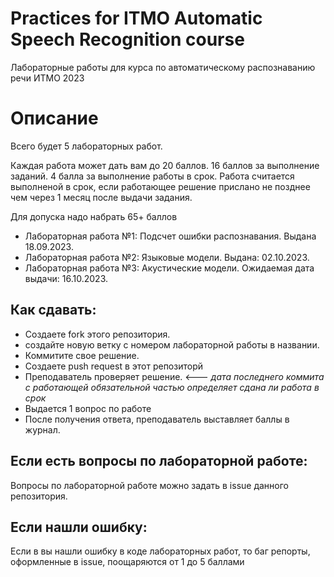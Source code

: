 # Practices for ITMO Automatic Speech Recognition course

Лабораторные работы для курса по автоматическому распознаванию речи ИТМО 2023

# Описание
Всего будет 5 лабораторных работ. 

Каждая работа может дать вам до 20 баллов. 16 баллов за выполнение заданий. 4 балла за выполнение работы в срок. 
Работа считается выполненой в срок, если работающее решение прислано не позднее чем через 1 месяц после выдачи задания. 

Для допуска надо набрать 65+ баллов

* Лабораторная работа №1: Подсчет ошибки распознавания. Выдана 18.09.2023.
* Лабораторная работа №2: Языковые модели. Выдана: 02.10.2023.
* Лабораторная работа №3: Акустические модели. Ожидаемая дата выдачи: 16.10.2023.


## Как сдавать: 

* Создаете fork этого репозитория.
* создайте новую ветку с номером лабораторной работы в названии. 
* Коммитите свое решение.
* Создаете push request в этот репозиторй
* Преподаватель проверяет решение. <--- _дата последнего коммита с работающей обязательной частью определяет сдана ли работа в срок_
* Выдается 1 вопрос по работе
* После получения ответа, преподаватель выставляет баллы в журнал. 

## Если есть вопросы по лабораторной работе:
Вопросы по лабораторной работе можно задать в issue данного репозитория. 

## Если нашли ошибку:
Если в вы нашли ошибку в коде лабораторных работ, то баг репорты, оформленные в issue, поощаряются от 1 до 5 баллами 
